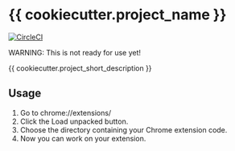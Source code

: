 # {{ cookiecutter.project_name }}

[![CircleCI](https://circleci.com/gh/apiology/{{cookiecutter.project_slug}}.svg?style=svg)](https://circleci.com/gh/apiology/{{cookiecutter.project_slug}})

WARNING: This is not ready for use yet!

{{ cookiecutter.project_short_description }}

## Usage

1. Go to chrome://extensions/
2. Click the Load unpacked button.
3. Choose the directory containing your Chrome extension code.
4. Now you can work on your extension.
